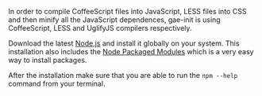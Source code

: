 In order to compile CoffeeScript files into JavaScript, LESS files into CSS and
then minify all the JavaScript dependences, gae-init is using CoffeeScript,
LESS and UglifyJS compilers respectively.

Download the latest [Node.js](http://nodejs.org) and install it globally on
your system. This installation also includes the
[Node Packaged Modules](https://npmjs.org/) which is a very easy way to install
packages.

After the installation make sure that you are able to run the `npm --help`
command from your terminal.

